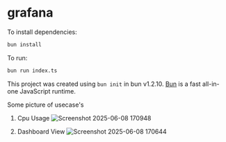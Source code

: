 # grafana

To install dependencies:

```bash
bun install
```

To run:

```bash
bun run index.ts
```

This project was created using `bun init` in bun v1.2.10. [Bun](https://bun.sh) is a fast all-in-one JavaScript runtime.

Some picture of usecase's
1) Cpu Usage 
![Screenshot 2025-06-08 170948](https://github.com/user-attachments/assets/013c19b2-f809-4ab0-a0b8-50203fe2fd2c)

2) Dashboard View
![Screenshot 2025-06-08 170644](https://github.com/user-attachments/assets/c61af1ed-dfce-4ba9-b656-e607105f09e7)

   
   
